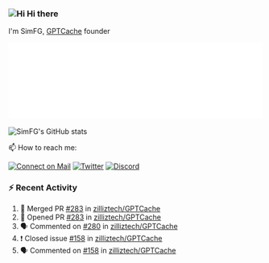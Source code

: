 ### <img src='https://qpluspicture.oss-cn-beijing.aliyuncs.com/6LjjQA/Hi.gif' alt='Hi' width="24"/> Hi there

I'm SimFG, [GPTCache](https://github.com/zilliztech/GPTCache) founder

![Metrics 👋](/metrics.plugin.followup.user.svg)

![SimFG's GitHub stats](https://github-readme-stats.vercel.app/api?username=SimFG&show_icons=true&theme=radical&count_private=true)

📫 How to reach me:

[![Connect on Mail](https://img.shields.io/badge/Ask%20me-anything-1abc9c.svg)](mailto:1142838399@qq.com)
[![Twitter](https://img.shields.io/twitter/follow/FogSim?style=social)](https://twitter.com/FogSim)
[![Discord](https://img.shields.io/discord/1092648432495251507?label=Discord&logo=discord)](https://discord.gg/Q8C6WEjSWV)

### :zap: Recent Activity

<!--START_SECTION:activity-->
1. 🎉 Merged PR [#283](https://github.com/zilliztech/GPTCache/pull/283) in [zilliztech/GPTCache](https://github.com/zilliztech/GPTCache)
2. 💪 Opened PR [#283](https://github.com/zilliztech/GPTCache/pull/283) in [zilliztech/GPTCache](https://github.com/zilliztech/GPTCache)
3. 🗣 Commented on [#280](https://github.com/zilliztech/GPTCache/issues/280) in [zilliztech/GPTCache](https://github.com/zilliztech/GPTCache)
4. ❗️ Closed issue [#158](https://github.com/zilliztech/GPTCache/issues/158) in [zilliztech/GPTCache](https://github.com/zilliztech/GPTCache)
5. 🗣 Commented on [#158](https://github.com/zilliztech/GPTCache/issues/158) in [zilliztech/GPTCache](https://github.com/zilliztech/GPTCache)
<!--END_SECTION:activity-->

